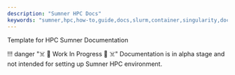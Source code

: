 ```yaml
---
description: "Sumner HPC Docs"
keywords: "sumner,hpc,how-to,guide,docs,slurm,container,singularity,docker,installation,data-science,rstats,python,machine-learning,gpu,cuda,computing"
---
```


Template for HPC Sumner Documentation

!!! danger ":skull_and_crossbones: :construction: Work In Progress :construction: :skull_and_crossbones:"
    Documentation is in alpha stage and not intended for setting up Sumner HPC environment.
